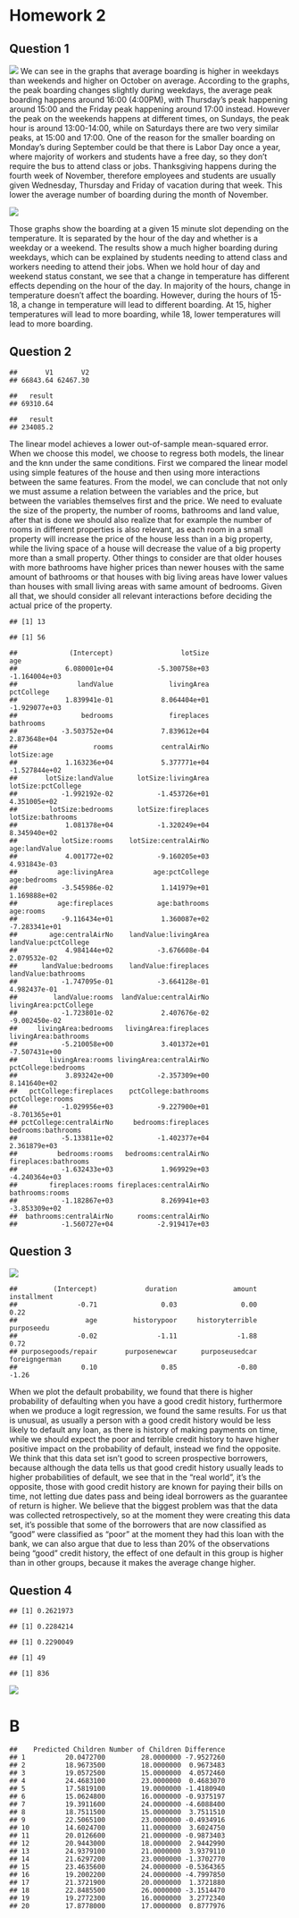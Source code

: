 # Homework 2

## Question 1

![](Homework-2_files/figure-markdown_strict/unnamed-chunk-4-1.png) We
can see in the graphs that average boarding is higher in weekdays than
weekends and higher on October on average. According to the graphs, the
peak boarding changes slightly during weekdays, the average peak
boarding happens around 16:00 (4:00PM), with Thursday’s peak happening
around 15:00 and the Friday peak happening around 17:00 instead. However
the peak on the weekends happens at different times, on Sundays, the
peak hour is around 13:00-14:00, while on Saturdays there are two very
similar peaks, at 15:00 and 17:00. One of the reason for the smaller
boarding on Monday’s during September could be that there is Labor Day
once a year, where majority of workers and students have a free day, so
they don’t require the bus to attend class or jobs. Thanksgiving happens
during the fourth week of November, therefore employees and students are
usually given Wednesday, Thursday and Friday of vacation during that
week. This lower the average number of boarding during the month of
November.

![](Homework-2_files/figure-markdown_strict/unnamed-chunk-5-1.png)

Those graphs show the boarding at a given 15 minute slot depending on
the temperature. It is separated by the hour of the day and whether is a
weekday or a weekend. The results show a much higher boarding during
weekdays, which can be explained by students needing to attend class and
workers needing to attend their jobs. When we hold hour of day and
weekend status constant, we see that a change in temperature has
different effects depending on the hour of the day. In majority of the
hours, change in temperature doesn’t affect the boarding. However,
during the hours of 15-18, a change in temperature will lead to
different boarding. At 15, higher temperatures will lead to more
boarding, while 18, lower temperatures will lead to more boarding.

## Question 2

    ##       V1       V2 
    ## 66843.64 62467.30

    ##   result 
    ## 69310.64

    ##   result 
    ## 234085.2

The linear model achieves a lower out-of-sample mean-squared error. When
we choose this model, we choose to regress both models, the linear and
the knn under the same conditions. First we compared the linear model
using simple features of the house and then using more interactions
between the same features. From the model, we can conclude that not only
we must assume a relation between the variables and the price, but
between the variables themselves first and the price. We need to
evaluate the size of the property, the number of rooms, bathrooms and
land value, after that is done we should also realize that for example
the number of rooms in different properties is also relevant, as each
room in a small property will increase the price of the house less than
in a big property, while the living space of a house will decrease the
value of a big property more than a small property. Other things to
consider are that older houses with more bathrooms have higher prices
than newer houses with the same amount of bathrooms or that houses with
big living areas have lower values than houses with small living areas
with same amount of bedrooms. Given all that, we should consider all
relevant interactions before deciding the actual price of the property.

    ## [1] 13

    ## [1] 56

    ##             (Intercept)                 lotSize                     age 
    ##            6.080001e+04           -5.300758e+03           -1.164004e+03 
    ##               landValue              livingArea              pctCollege 
    ##            1.839941e-01            8.064404e+01           -1.929077e+03 
    ##                bedrooms              fireplaces               bathrooms 
    ##           -3.503752e+04            7.839612e+04            2.873648e+04 
    ##                   rooms            centralAirNo             lotSize:age 
    ##            1.163236e+04            5.377771e+04           -1.527844e+02 
    ##       lotSize:landValue      lotSize:livingArea      lotSize:pctCollege 
    ##           -1.992192e-02           -1.453726e+01            4.351005e+02 
    ##        lotSize:bedrooms      lotSize:fireplaces       lotSize:bathrooms 
    ##            1.081378e+04           -1.320249e+04            8.345940e+02 
    ##           lotSize:rooms    lotSize:centralAirNo           age:landValue 
    ##            4.001772e+02           -9.160205e+03            4.931843e-03 
    ##          age:livingArea          age:pctCollege            age:bedrooms 
    ##           -3.545986e-02            1.141979e+01            1.169888e+02 
    ##          age:fireplaces           age:bathrooms               age:rooms 
    ##           -9.116434e+01            1.360087e+02           -7.283341e+01 
    ##        age:centralAirNo    landValue:livingArea    landValue:pctCollege 
    ##            4.984144e+02           -3.676608e-04            2.079532e-02 
    ##      landValue:bedrooms    landValue:fireplaces     landValue:bathrooms 
    ##           -1.747095e-01           -3.664128e-01            4.982437e-01 
    ##         landValue:rooms  landValue:centralAirNo   livingArea:pctCollege 
    ##           -1.723801e-02            2.407676e-02           -9.002450e-02 
    ##     livingArea:bedrooms   livingArea:fireplaces    livingArea:bathrooms 
    ##           -5.210058e+00            3.401372e+01           -7.507431e+00 
    ##        livingArea:rooms livingArea:centralAirNo     pctCollege:bedrooms 
    ##            3.893242e+00           -2.357309e+00            8.141640e+02 
    ##   pctCollege:fireplaces    pctCollege:bathrooms        pctCollege:rooms 
    ##           -1.029956e+03           -9.227900e+01           -8.701365e+01 
    ## pctCollege:centralAirNo     bedrooms:fireplaces      bedrooms:bathrooms 
    ##           -5.133811e+02           -1.402377e+04            2.361879e+03 
    ##          bedrooms:rooms   bedrooms:centralAirNo    fireplaces:bathrooms 
    ##           -1.632433e+03            1.969929e+03           -4.240364e+03 
    ##        fireplaces:rooms fireplaces:centralAirNo         bathrooms:rooms 
    ##           -1.182867e+03            8.269941e+03           -3.853309e+02 
    ##  bathrooms:centralAirNo      rooms:centralAirNo 
    ##           -1.560727e+04           -2.919417e+03

## Question 3

![](Homework-2_files/figure-markdown_strict/unnamed-chunk-17-1.png)

    ##         (Intercept)            duration              amount         installment 
    ##               -0.71                0.03                0.00                0.22 
    ##                 age         historypoor     historyterrible          purposeedu 
    ##               -0.02               -1.11               -1.88                0.72 
    ## purposegoods/repair       purposenewcar      purposeusedcar       foreigngerman 
    ##                0.10                0.85               -0.80               -1.26

When we plot the default probability, we found that there is higher
probability of defaulting when you have a good credit history,
furthermore when we produce a logit regression, we found the same
results. For us that is unusual, as usually a person with a good credit
history would be less likely to default any loan, as there is history of
making payments on time, while we should expect the poor and terrible
credit history to have higher positive impact on the probability of
default, instead we find the opposite. We think that this data set isn’t
good to screen prospective borrowers, because although the data tells us
that good credit history usually leads to higher probabilities of
default, we see that in the “real world”, it’s the opposite, those with
good credit history are known for paying their bills on time, not
letting due dates pass and being ideal borrowers as the guarantee of
return is higher. We believe that the biggest problem was that the data
was collected retrospectively, so at the moment they were creating this
data set, it’s possible that some of the borrowers that are now
classified as “good” were classified as “poor” at the moment they had
this loan with the bank, we can also argue that due to less than 20% of
the observations being “good” credit history, the effect of one default
in this group is higher than in other groups, because it makes the
average change higher.

## Question 4

    ## [1] 0.2621973

    ## [1] 0.2284214

    ## [1] 0.2290049

    ## [1] 49

    ## [1] 836

![](Homework-2_files/figure-markdown_strict/unnamed-chunk-24-1.png)

# B

    ##    Predicted Children Number of Children Difference
    ## 1          20.0472700         28.0000000 -7.9527260
    ## 2          18.9673500         18.0000000  0.9673483
    ## 3          19.0572500         15.0000000  4.0572460
    ## 4          24.4683100         23.0000000  0.4683070
    ## 5          17.5819100         19.0000000 -1.4180940
    ## 6          15.0624800         16.0000000 -0.9375197
    ## 7          19.3911600         24.0000000 -4.6088400
    ## 8          18.7511500         15.0000000  3.7511510
    ## 9          22.5065100         23.0000000 -0.4934916
    ## 10         14.6024700         11.0000000  3.6024750
    ## 11         20.0126600         21.0000000 -0.9873403
    ## 12         20.9443000         18.0000000  2.9442990
    ## 13         24.9379100         21.0000000  3.9379110
    ## 14         21.6297200         23.0000000 -1.3702770
    ## 15         23.4635600         24.0000000 -0.5364365
    ## 16         19.2002200         24.0000000 -4.7997850
    ## 17         21.3721900         20.0000000  1.3721880
    ## 18         22.8485500         26.0000000 -3.1514470
    ## 19         19.2772300         16.0000000  3.2772340
    ## 20         17.8778000         17.0000000  0.8777976
